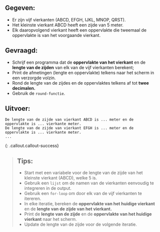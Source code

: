 ## Gegeven: 
* Er zijn vijf vierkanten (ABCD, EFGH, IJKL, MNOP, QRST). 
* Het kleinste vierkant ABCD heeft een zijde van 5 meter. 
* Elk daaropvolgend vierkant heeft een oppervlakte die tweemaal de oppervlakte is van het voorgaande vierkant.


## Gevraagd:

* Schrijf een programma dat de **oppervlakte van het vierkant** en de **lengte van de zijden** van elk van de vijf vierkanten berekent;
* Print de afmetingen (lengte en oppervlakte) telkens naar het scherm in een verzorgde volzin.
* Rond de lengte van de zijdes en de oppervlaktes telkens af tot **twee decimalen.**
* Gebruik de `round-functie`. 

## Uitvoer: 

```
De lengte van de zijde van vierkant ABCD is ... meter en de oppervlakte is ... vierkante meter.
De lengte van de zijde van vierkant EFGH is ... meter en de oppervlakte is ... vierkante meter.
...

```

{: .callout.callout-success}
>## Tips: 
>* Start met een variabele voor de lengte van de zijde van het kleinste vierkant (ABCD), welke 5 is.
>* Gebruik een `lijst` om de namen van de vierkanten eenvoudig te integreren in de output.
>* Gebruik een `for-loop` om door elk van de vijf vierkanten te itereren.
>* In elke iteratie, bereken de **oppervlakte van het huidige vierkant** en de **lengte van de zijde van het vierkant.**
>* Print de **lengte van de zijde** en de **oppervlakte van het huidige vierkant** naar het scherm.
>* Update de lengte van de zijde voor de volgende iteratie.